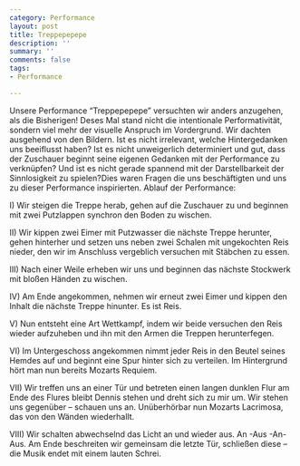 ```yaml
---
category: Performance
layout: post
title: Treppepepepe
description: ''
summary: ''
comments: false
tags:
- Performance

---
```

Unsere Performance “Treppepepepe” versuchten wir anders anzugehen, als die Bisherigen! Deses Mal stand nicht die intentionale Performativität, sondern viel mehr der visuelle Anspruch im Vordergrund. Wir dachten ausgehend von den Bildern. Ist es nicht irrelevant, welche Hintergedanken uns beeiflusst haben? Ist es nicht unweigerlich determiniert und gut, dass der Zuschauer beginnt seine eigenen Gedanken mit der Performance zu verknüpfen? Und ist es nicht gerade spannend mit der Darstellbarkeit der Sinnlosigkeit zu spielen?Dies waren Fragen die uns beschäftigten und uns zu dieser Performance inspirierten. Ablauf der Performance:

I) Wir steigen die Treppe herab, gehen auf die Zuschauer zu und beginnen mit zwei Putzlappen synchron den Boden zu wischen.

II) Wir kippen zwei Eimer mit Putzwasser die nächste Treppe herunter, gehen hinterher und setzen uns neben zwei Schalen mit ungekochten Reis nieder, den wir im Anschluss vergeblich versuchen mit Stäbchen zu essen.

III) Nach einer Weile erheben wir uns und beginnen das nächste Stockwerk mit bloßen Händen zu wischen.

IV) Am Ende angekommen, nehmen wir erneut zwei Eimer und kippen den Inhalt die nächste Treppe hinunter. Es ist Reis.

V) Nun entsteht eine Art Wettkampf, indem wir beide versuchen den Reis wieder aufzuheben und ihn mit den Armen die Treppen herunterfegen.

VI) Im Untergeschoss angekommen nimmt jeder Reis in den Beutel seines Hemdes auf und beginnt eine Spur hinter sich zu verteilen. Im Hintergrund hört man nun bereits Mozarts Requiem.

VII) Wir treffen uns an einer Tür und betreten einen langen dunklen Flur am Ende des Flures bleibt Dennis stehen und dreht sich zu mir um. Wir stehen uns gegenüber – schauen uns an. Unüberhörbar nun Mozarts Lacrimosa, das von den Wänden wiederhallt.

VIII) Wir schalten abwechselnd das Licht an und wieder aus. An -Aus -An- Aus. Am Ende beschreiten wir gemeinsam die letzte Tür, schließen diese – die Musik endet mit einem lauten Schrei. 
